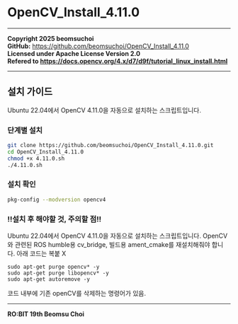 # OpenCV_Install_4.11.0

---

**Copyright 2025 beomsuchoi**  
**GitHub:** https://github.com/beomsuchoi/OpenCV_Install_4.11.0  
**Licensed under Apache License Version 2.0**  
**Refered to https://docs.opencv.org/4.x/d7/d9f/tutorial_linux_install.html**  

---

## 설치 가이드

Ubuntu 22.04에서 OpenCV 4.11.0을 자동으로 설치하는 스크립트입니다.


### 단계별 설치
```bash
git clone https://github.com/beomsuchoi/OpenCV_Install_4.11.0.git
cd OpenCV_Install_4.11.0
chmod +x 4.11.0.sh
./4.11.0.sh
```

### 설치 확인
```bash
pkg-config --modversion opencv4
```

### !!설치 후 해야할 것, 주의할 점!!

Ubuntu 22.04에서 OpenCV 4.11.0을 자동으로 설치하는 스크립트입니다. OpenCV와 관련된 ROS humble용 cv_bridge, 빌드용 ament_cmake를 재설치해줘야 합니다. 아래 코드는 복붙 X
```
sudo apt-get purge opencv* -y
sudo apt-get purge libopencv* -y
sudo apt-get autoremove -y
```

코드 내부에 기존 openCV를 삭제하는 명령어가 있음.

---

**RO:BIT 19th Beomsu Choi**
